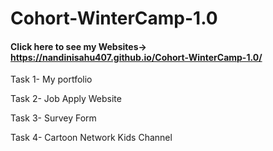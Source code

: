 # Cohort-WinterCamp-1.0
#### Click here to see my Websites-> https://nandinisahu407.github.io/Cohort-WinterCamp-1.0/

Task 1- My portfolio

Task 2- Job Apply Website

Task 3- Survey Form

Task 4- Cartoon Network Kids Channel
